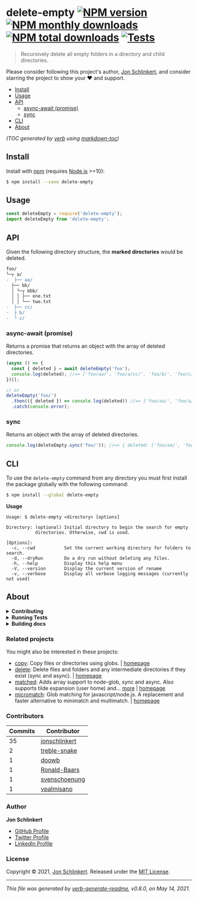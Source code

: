 # delete-empty [![NPM version](https://img.shields.io/npm/v/delete-empty.svg?style=flat)](https://www.npmjs.com/package/delete-empty) [![NPM monthly downloads](https://img.shields.io/npm/dm/delete-empty.svg?style=flat)](https://npmjs.org/package/delete-empty) [![NPM total downloads](https://img.shields.io/npm/dt/delete-empty.svg?style=flat)](https://npmjs.org/package/delete-empty)  [![Tests](https://github.com/jonschlinkert/delete-empty/actions/workflows/test.yml/badge.svg)](https://github.com/jonschlinkert/delete-empty/actions/workflows/test.yml)

> Recursively delete all empty folders in a directory and child directories.

Please consider following this project's author, [Jon Schlinkert](https://github.com/jonschlinkert), and consider starring the project to show your :heart: and support.

- [Install](#install)
- [Usage](#usage)
- [API](#api)
  * [async-await (promise)](#async-await-promise)
  * [sync](#sync)
- [CLI](#cli)
- [About](#about)

_(TOC generated by [verb](https://github.com/verbose/verb) using [markdown-toc](https://github.com/jonschlinkert/markdown-toc))_

## Install

Install with [npm](https://www.npmjs.com/) (requires [Node.js](https://nodejs.org/en/) >=10):

```sh
$ npm install --save delete-empty
```

## Usage

```js
const deleteEmpty = require('delete-empty');
import deleteEmpty from 'delete-empty';
```

## API

Given the following directory structure, the **marked directories** would be deleted.

```diff
foo/
└─┬ a/
-  ├── aa/
  ├── bb/
  │ └─┬ bbb/
  │ │ ├── one.txt
  │ │ └── two.txt
-  ├── cc/
-  ├ b/
-  └ c/
```

### async-await (promise)

Returns a promise that returns an object with the array of deleted directories.

```js
(async () => {
  const { deleted } = await deleteEmpty('foo');
  console.log(deleted); //=> ['foo/aa/', 'foo/a/cc/', 'foo/b/', 'foo/c/']
})();

// or
deleteEmpty('foo/')
  .then(({ deleted }) => console.log(deleted)) //=> ['foo/aa/', 'foo/a/cc/', 'foo/b/', 'foo/c/']
  .catch(console.error);
```

### sync

Returns an object with the array of deleted directories.

```js
console.log(deleteEmpty.sync('foo/')); //=> { deleted: ['foo/aa/', 'foo/a/cc/', 'foo/b/', 'foo/c/'] }
```

## CLI

To use the `delete-empty` command from any directory you must first install the package globally with the following command:

```sh
$ npm install --global delete-empty
```

**Usage**

```
Usage: $ delete-empty <directory> [options]

Directory: (optional) Initial directory to begin the search for empty
           directories. Otherwise, cwd is used.

[Options]:
  -c, --cwd           Set the current working directory for folders to search.
  -d, --dryRun        Do a dry run without deleting any files.
  -h, --help          Display this help menu
  -V, --version       Display the current version of rename
  -v, --verbose       Display all verbose logging messages (currently not used)

```

## About

<details>
<summary><strong>Contributing</strong></summary>

Pull requests and stars are always welcome. For bugs and feature requests, [please create an issue](../../issues/new).

</details>

<details>
<summary><strong>Running Tests</strong></summary>

Running and reviewing unit tests is a great way to get familiarized with a library and its API. You can install dependencies and run tests with the following command:

```sh
$ npm install && npm test
```

</details>

<details>
<summary><strong>Building docs</strong></summary>

_(This project's readme.md is generated by [verb](https://github.com/verbose/verb-generate-readme), please don't edit the readme directly. Any changes to the readme must be made in the [.verb.md](.verb.md) readme template.)_

To generate the readme, run the following command:

```sh
$ npm install -g verbose/verb#dev verb-generate-readme && verb
```

</details>

### Related projects

You might also be interested in these projects:

* [copy](https://www.npmjs.com/package/copy): Copy files or directories using globs. | [homepage](https://github.com/jonschlinkert/copy "Copy files or directories using globs.")
* [delete](https://www.npmjs.com/package/delete): Delete files and folders and any intermediate directories if they exist (sync and async). | [homepage](https://github.com/jonschlinkert/delete "Delete files and folders and any intermediate directories if they exist (sync and async).")
* [matched](https://www.npmjs.com/package/matched): Adds array support to node-glob, sync and async. Also supports tilde expansion (user home) and… [more](https://github.com/jonschlinkert/matched) | [homepage](https://github.com/jonschlinkert/matched "Adds array support to node-glob, sync and async. Also supports tilde expansion (user home) and resolving to global npm modules.")
* [micromatch](https://www.npmjs.com/package/micromatch): Glob matching for javascript/node.js. A replacement and faster alternative to minimatch and multimatch. | [homepage](https://github.com/micromatch/micromatch "Glob matching for javascript/node.js. A replacement and faster alternative to minimatch and multimatch.")

### Contributors

| **Commits** | **Contributor** |  
| --- | --- |  
| 35 | [jonschlinkert](https://github.com/jonschlinkert) |  
| 2  | [treble-snake](https://github.com/treble-snake) |  
| 1  | [doowb](https://github.com/doowb) |  
| 1  | [Ronald-Baars](https://github.com/Ronald-Baars) |  
| 1  | [svenschoenung](https://github.com/svenschoenung) |  
| 1  | [vpalmisano](https://github.com/vpalmisano) |  

### Author

**Jon Schlinkert**

* [GitHub Profile](https://github.com/jonschlinkert)
* [Twitter Profile](https://twitter.com/jonschlinkert)
* [LinkedIn Profile](https://linkedin.com/in/jonschlinkert)

### License

Copyright © 2021, [Jon Schlinkert](https://github.com/jonschlinkert).
Released under the [MIT License](LICENSE).

***

_This file was generated by [verb-generate-readme](https://github.com/verbose/verb-generate-readme), v0.8.0, on May 14, 2021._